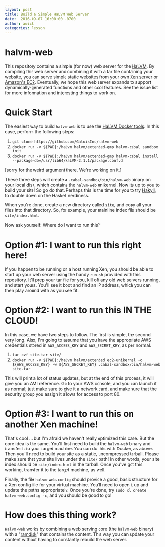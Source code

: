 ```yaml
---
layout: post
title: Build a Simple HaLVM Web Server
date:  2016-09-07 16:00:00 -0700
author: awick
categories: lesson
---
```


# halvm-web

This repository contains a simple (for now) web server for the
[HaLVM](http://halvm.org). By compiling this web server and combining it with a
tar file containing your website, you can serve simple static websites from your
own [Xen server](https://www.xenproject.org/) or [Amazon's
EC2](https://aws.amazon.com/ec2/). Eventually, we hope this web server expands
to support dynamically-generated functions and other cool features. See the
issue list for more information and interesting things to work on.

# Quick Start

The easiest way to build `halvm-web` is to use the [HaLVM Docker
tools](https://github.com/GaloisInc/HaLVM/wiki/Using-Docker-and-the-HaLVM). In
this case, perform the following steps:

  1. `git clone https://github.com/GaloisInc/halvm-web`
  1. `docker run -v ${PWD}:/halvm halvm/extended-gmp halvm-cabal sandbox init`
  1. `docker run -v ${PWD}:/halvm halvm/extended-gmp halvm-cabal install --package-db=/usr/lib64/HaLVM-2.1.1/package.conf.d`

[sorry for the weird argument there. We're working on it.]

These three steps will create a `.cabal-sandbox/bin/halvm-web` binary on your
local disk, which contains the `halvm-web` unikernel. Now its up to you to build
your site! So go do that. Perhaps this is the time for you to try
[Hakyll](https://jaspervdj.be/hakyll/), to double down on the Haskell nerdiness.

When you're done, create a new directory called `site`, and copy all your files
into that directory. So, for example, your mainline index file should be
`site/index.html`.

Now ask yourself: Where do I want to run this?

# Option #1: I want to run this right here!

If you happen to be running on a host running Xen, you should be able to start
up your web server using the handy `run.sh` provided with this repository. It'll
prep your tar file for you, kill off any old web servers running, and start
yours. You'll see it boot and find an IP address, which you can then play around
with as you see fit.

# Option #2: I want to run this IN THE CLOUD!

In this case, we have two steps to follow. The first is simple, the second very
long. Also, I'm going to assume that you have the appropriate AWS credentials
stored in `AWS_ACCESS_KEY` and `AWS_SECRET_KEY`, as per normal.

  1. `tar cvf site.tar site/`
  1. `docker run -v ${PWD}:/halvm halvm/extended ec2-unikernel -o ${AWS_ACCESS_KEY} -w ${AWS_SECRET_KEY} .cabal-sandbox/bin/halvm-web site.tar`

This will print a lot of status updates, but at the end of this process, it will
give you an AMI reference. Go to your AWS console, and you can launch it as
normal; just make sure to give it a network card, and make sure that the
security group you assign it allows for access to port 80.

# Option #3: I want to run this on another Xen machine!

That's cool ... but I'm afraid we haven't really optimized this case. But the
core idea is the same. You'll first need to build the `halvm-web` binary and
transfer it to your target machine. You can do this with Docker, as above.
Then you'll need to build your site as a static, uncompressed tarball. Please
make sure that your site lives under the `site/` path! In other words, your site
index should be `site/index.html` in the tarball. Once you've got this working,
transfer it to the target machine, as well.

Finally, the file `halvm-web.config` should provide a good, basic structure for
a Xen config file for your virtual machine. You'll need to open it up and update
the paths appropriately. Once you're done, try `sudo xl create halvm-web.config
-c`, and you should be good to go!

# How does this thing work?

`Halvm-web` works by combining a web serving core (the `halvm-web` binary) with
a "[ramdisk](http://en.wikipedia.org/wiki/Initrd)" that contains the content.
This way you can update your content without having to constantly rebuild the
web server.
